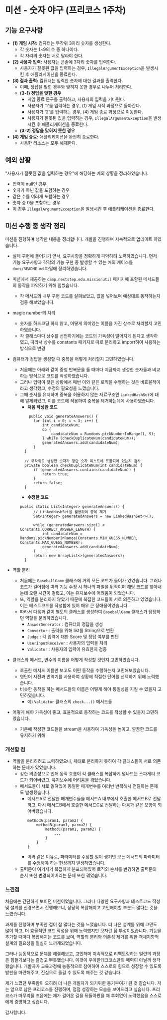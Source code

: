 # 미션 - 숫자 야구 (프리코스 1주차)
## 기능 요구사항

- **(1) 게임 시작:** 컴퓨터는 무작위 3자리 숫자를 생성한다.
  - 각 숫자는 1~9의 수 중 하나이다.
  - 각 자리의 숫자는 서로 달라야 한다.
- **(2) 사용자 입력:** 사용자는 콘솔에 3자리 숫자를 입력한다.
  - 사용자가 잘못된 값을 입력하는 경우, `IllegalArgumentException`을 발생시킨 후 애플리케이션을 종료한다.
- **(3) 결과 출력:** 컴퓨터는 입력한 숫자에 대한 결과를 출력한다.
  - 이때, 정답을 맞힌 경우와 맞히지 못한 경우로 나누어 처리한다.
  - **(3-1) 정답을 맞힌 경우**
    - 게임 종료 문구를 출력하고, 사용자의 입력을 기다린다.
    - 사용자가 '1'을 입력하는 경우, (1) 게임 시작 과정으로 돌아간다.
    - 사용자가 '2'를 입력하는 경우, (4) 게임 종료 과정으로 이동한다.
    - 사용자가 잘못된 값을 입력하는 경우, `IllegalArgumentException`을 발생시킨 후 애플리케이션을 종료한다. 
  - **(3-2) 정답을 맞히지 못한 경우**
- **(4) 게임 종료:** 애플리케이션을 완전히 종료한다.
  - 사용한 리소스는 모두 해제한다.

## 예외 상황
"사용자가 잘못된 값을 입력하는 경우"에 해당하는 예외 상황을 정리하였습니다.
  - 입력이 null인 경우
  - 숫자가 아닌 값을 포함하는 경우
  - 같은 수를 여러개 포함하는 경우
  - 숫자 중 0을 포함하는 경우
  - 이 경우 `IllegalArgumentException`을 발생시킨 후 애플리케이션을 종료한다.

## 미션 수행 중 생각 정리
미션을 진행하며 생각한 내용을 정리합니다. 개발을 진행하며 지속적으로 업데이트 하였습니다.
- 실제 구현에 들어가기 앞서, 요구사항을 정확하게 파악하려 노력하였습니다. 먼저 기능 요구사항과 각각의 기능 구현 중 발생할 수 있는 예외 케이스를 `docs/README.md` 파일에 정리하였습니다.
- 미션에서 제공하는 `camp.nextstep.edu.missionutil` 패키지에 포함된 메서드들의 동작을 파악하기 위해 힘썼습니다.
  - 각 메서드의 내부 구현 코드를 살펴보았고, 값을 넣어보며 예상대로 동작하는지 검증 해보았습니다.
- magic number의 처리
  - 숫자를 하드코딩 하지 않고, 어떻게 의미있는 이름을 가진 상수로 처리할지 고민하였습니다.
  - 각 클래스마다 상수를 선언하기에는 코드의 가독성이 떨어지게 된다고 생각하였고, 따라서 상수를 constants 패키지로 따로 분리하고 import하여 사용하는 방식으로 변경
- 컴퓨터가 정답을 생성할 때 중복을 어떻게 처리할지 고민하였습니다.
  - 처음에는 아래와 같이 중첩 반복문을 돌 때마다 지금까지 생성한 숫자들과 비교하는 방식으로 코드를 작성하였습니다.
  - 그러나 입력이 잦은 상황에서 매번 이와 같은 로직을 수행하는 것은 비효율적이라고 생각했고, 수정의 필요성을 느꼈습니다.
  - 그때 순서를 유지하며 중복을 허용하지 않는 자료구조인 `LinkedHashSet`에 대해 알게되었고, 이를 코드에 적용하여 중복을 제거하는데에 사용하였습니다.
    - **처음 작성한 코드**
    ```
        public void generateAnswers() {
          for (int i = 0; i < 3; i++) {
              int candidateNum;
              do {
                  candidateNum = Randoms.pickNumberInRange(1, 9);
              } while (checkDuplicateNum(candidateNum));
              generatedAnswers.add(candidateNum);
          }
      }

      // 무작위로 생성한 숫자가 정답 숫자 리스트에 포함되어 있는지 검사
      private boolean checkDuplicateNum(int candidateNum) {
          if (generatedAnswers.contains(candidateNum)) {
              return true;
          }
          return false;
      }
    ```
    - **수정한 코드**
    ```
    public static List<Integer> generateAnswers() {
          // LinkedHashSet을 활용하여 중복 제거
          Set<Integer> generatedAnswers = new LinkedHashSet<>();

          while (generatedAnswers.size() < Constants.CORRECT_ANSWER_LENGTH) {
              int candidateNum = Randoms.pickNumberInRange(Constants.MIN_GUESS_NUMBER, Constants.MAX_GUESS_NUMBER);
              generatedAnswers.add(candidateNum);
          }
          return new ArrayList<>(generatedAnswers);
      }
    ```

- 역할 분리
  - 처음에는 `BaseballGame` 클래스에 거의 모든 코드가 들어가 있었습니다. 그러나 코드가 길어짐에 따라 기능 수정 시 하나의 파일을 뒤적이며 해당 코드를 찾아내는데 오랜 시간이 걸렸고, 이는 유지보수에 어려움이 되었습니다.
  - 또, 역할을 분리하지 않았기 때문에 복잡한 코드들이 서로 의존하고 있었습니다. 이는 테스트코드를 작성함에 있어 매우 큰 장애물이었습니다.
  - 따라서 다음과 같이 별도의 클래스를 생성하여 `BaseballGame` 클래스가 담당하던 역할을 분리하였습니다.
    - `AnswerGenerator` : 컴퓨터의 정답을 생성
    - `Convertor` : 출력을 위해 list를 String으로 변환
    - `Judge` : 각 입력에 대한 Score 및 정답 여부를 판단
    - `UserInputReceiver` : 사용자의 입력을 처리
    - `Validator` : 사용자의 입력이 유효한지 검증
- 클래스와 메서드, 변수의 이름을 어떻게 작성할 것인지 고민하였습니다.
  - 호출한 메서드 이름만 보고도 어떤 동작을 수행하는지 고민해보았습니다.
  - 영단어 사전과 번역기를 사용하여 상황에 적절한 단어를 선택하기 위해 노력했습니다.
  - 비슷한 동작을 하는 메서드들의 이름은 어떻게 해야 통일성을 지킬 수 있을지 고민하였습니다.
    - 예) `Validator` 클래스의 `check...()` 메서드들
- 어떻게 해야 가독성이 좋고, 효율적으로 동작하는 코드를 작성할 수 있을지 고민하였습니다.
  - 기존에 작성한 코드들을 stream을 사용하여 가독성을 높이고, 깔끔한 코드를 유지하기 위해 

### 개선할 점
- 역할을 분리하려고 노력하였으나, 제대로 분리하지 못하여 각 클래스들이 서로 의존하는 문제가 있었습니다.
  - 강한 의존성으로 인해 동작 흐름이 각 클래스를 복잡하게 넘나드는 스파게티 코드가 되어버렸고, 유지보수에 어려움을 겪었습니다.
  - 메서드들이 서로 얽혀있어 동일한 매개변수를 여러번 반복해서 전달하는 문제도 발생했습니다.
    - 메서드A로 전달한 매개변수들을 메서드A 내부에서 호출한 메서드B로 전달하고, 다시 메서드B에서 호출한 메서드C로 전달하는 다음과 같은 모양이 되어버렸습니다.
      ```
      methodA(param1, param2) {
          methodB(param1, parma2) {
              methodC(param1, param2) {
                  ...
              }
          }
      }
      ```
    - 이와 같은 이유로, 파라미터를 수정할 일이 생기면 모든 메서드의 파라미터를 수정해야 하는 현상까지 발생하였습니다.
  - 출력문이 여기저기 복잡하게 분포되어있어 로직의 순서를 변경하면 출력문의 순서 또한 변경되어버리는 문제 또한 겪었습니다.

### 느낀점
처음에는 간단하게 보이던 미션이었습니다. 그러나 다양한 요구사항과 테스트코드 작성 및 설계를 신경쓰면서 진행해보니, 상당히 복잡해지고 고민해야할 부분도 많다는 것을 느꼈습니다.

과제를 진행하며 부족한 점이 참 많다는 것을 느꼈습니다. 더 나은 설계를 위해 고민도 많이 하고, 더 효율적인 코드 작성을 위해 노력했지만 모자란 점 투성이었습니다. 기능을 추가할 때마다 복잡해지는 코드를 보며, 역할의 분리와 의존성 제거를 위한 객체지향적 설계의 필요성을 절실히 느끼게되었습니다.

그러나 능동적으로 문제를 해결해보고, 고민하며 지속적으로 리팩토링하는 일련의 과정은 힘들기보다는 즐겁고 뿌듯했습니다. 
이것이 우아한테크코스만의 매력이 아닐까 생각했습니다. 개발자가 교육과정에 능동적으로 참여하여 스스로의 힘으로 성장할 수 있도록 발판을 마련해주고, 진심으로 즐길 수 있도록 해주는 것 같습니다.

제가 느꼈던 부족함이 오히려 더 나은 개발자가 되기위한 동기부여가 된 것 같습니다. 
저는 앞으로 남은 프리코스를 진행하며, 점점 성장하는 모습을 보여드리고 싶습니다. 프리코스가 마무리될 즈음에는 제가 걸어온 길을 뒤돌아봤을 때 후회없이 노력했음을 스스로에게 증명하고 싶습니다.

감사합니다.